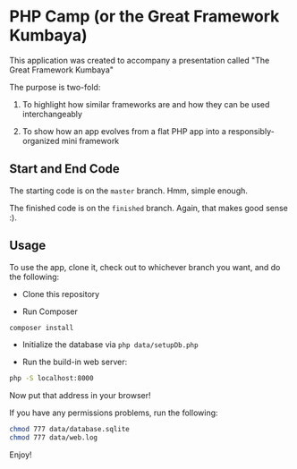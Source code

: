 PHP Camp (or the Great Framework Kumbaya)
=========================================

This application was created to accompany a presentation called "The Great Framework Kumbaya"

The purpose is two-fold:

1. To highlight how similar frameworks are and how they can be used interchangeably

2. To show how an app evolves from a flat PHP app into a responsibly-organized
    mini framework

Start and End Code
------------------

The starting code is on the `master` branch. Hmm, simple enough.

The finished code is on the `finished` branch. Again, that makes good sense :).

Usage
-----

To use the app, clone it, check out to whichever branch you want, and do
the following:

* Clone this repository

* Run Composer

```bash
composer install
```

* Initialize the database via `php data/setupDb.php`

* Run the build-in web server:

```bash
php -S localhost:8000
```

Now put that address in your browser!

If you have any permissions problems, run the following:

```bash
chmod 777 data/database.sqlite
chmod 777 data/web.log
```

Enjoy!
